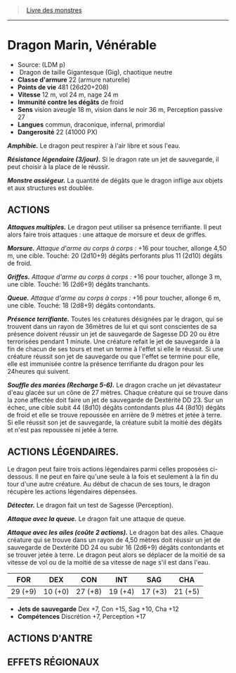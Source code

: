 ﻿> [Livre des monstres](tome_of_beasts.md)

---

# Dragon Marin, Vénérable

- Source: (LDM p)
-  Dragon de taille Gigantesque (Gig), chaotique neutre
- **Classe d'armure** 22 (armure naturelle)
- **Points de vie** 481 (26d20+208)
- **Vitesse** 12 m, vol 24 m, nage 24 m
- **Immunité contre les dégâts** de froid
- **Sens** vision aveugle 18 m, vision dans le noir 36 m, Perception passive 27
- **Langues** commun, draconique, infernal, primordial
- **Dangerosité** 22 (41000 PX)

**_Amphibie._** Le dragon peut respirer à l'air libre et sous l'eau.

**_Résistance légendaire (3/jour)._** Si le dragon rate un jet de sauvegarde, il peut choisir à la place de le réussir.

**_Monstre assiégeur._** La quantité de dégâts que le dragon inflige aux objets et aux structures est doublée.

## ACTIONS

**_Attaques multiples._** Le dragon peut utiliser sa présence terrifiante. Il peut alors faire trois attaques : une attaque de morsure et deux de griffes.

**_Morsure._** _Attaque d'arme au corps à corps :_ +16 pour toucher, allonge 4,50 m, une cible. Touché: 20 (2d10+9) dégâts perforants plus 11 (2d10) dégâts de froid.

**_Griffes._** _Attaque d'arme au corps à corps :_ +16 pour toucher, allonge 3 m, une cible. Touché: 16 (2d6+9) dégâts tranchants.

**_Queue._** _Attaque d'arme au corps à corps :_ +16 pour toucher, allonge 6 m, une cible. Touché: 18 (2d8+9) dégâts contondants.

**_Présence terrifiante._** Toutes les créatures désignées par le dragon, qui se trouvent dans un rayon de 36mètres de lui et qui sont conscientes de sa présence doivent réussir un jet de sauvegarde de Sagesse DD 20 ou être terrorisées pendant 1 minute. Une créature refait le jet de sauvegarde à la fin de chacun de ses tours et met un terme à l'effet si elle le réussit. Si une créature réussit son jet de sauvegarde ou que l'effet se termine pour elle, elle est immunisée contre la présence terrifiante du dragon pour les 24heures qui suivent.

**_Souffle des marées (Recharge 5-6)._** Le dragon crache un jet dévastateur d'eau glacée sur un cône de 27 mètres. Chaque créature qui se trouve dans la zone affectée doit faire un jet de sauvegarde de Dextérité DD 23. Sur un échec, une cible subit 44 (8d10) dégâts contondants plus 44 (8d10) dégâts de froid et elle se trouve repoussée en arrière de 9 mètres et jetée à terre. Si elle réussit son jet de sauvegarde, la créature subit la moitié des dégâts et n'est pas repoussée ni jetée à terre.

## ACTIONS LÉGENDAIRES.

Le dragon peut faire trois actions légendaires parmi celles proposées ci-dessous. Il ne peut en faire qu'une seule à la fois et seulement à la fin du tour d'une autre créature. Au début de chacun de ses tours, le dragon récupère les actions légendaires dépensées.

**_Détecter._** Le dragon fait un test de Sagesse (Perception).

**_Attaque avec la queue._** Le dragon fait une attaque de queue.

**_Attaque avec les ailes (coûte 2 actions)._** Le dragon bat des ailes. Chaque créature qui se trouve dans un rayon de 4,50 mètres doit réussir un jet de sauvegarde de Dextérité DD 24 ou subir 16 (2d6+9) dégâts contondants et se trouver jetée à terre. Le dragon peut alors se déplacer de la moitié de sa vitesse de vol ou de la moitié de sa vitesse de nage s'il est dans l'eau.

|FOR|DEX|CON|INT|SAG|CHA|
|---|---|---|---|---|---|
|29 (+9)|10 (+0)|27 (+8)|19 (+4)|17 (+3)|21 (+5)|

- **Jets de sauvegarde** Dex +7, Con +15, Sag +10, Cha +12
- **Compétences** Discrétion +7, Perception +17

## ACTIONS D'ANTRE

## EFFETS RÉGIONAUX

